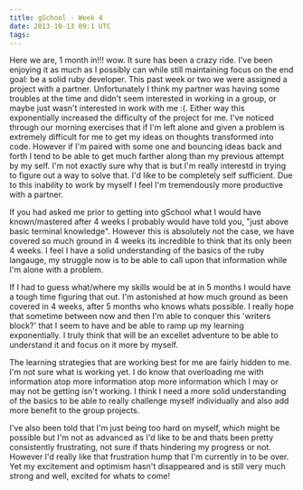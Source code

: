 ```yaml
---
title: gSchool - Week 4
date: 2013-10-13 09:1 UTC
tags:
---
```


<p>
Here we are, 1 month in!!! wow. It sure has been a crazy ride. I've been enjoying it as much as I possibly can while still maintaining focus on the end goal: be a solid ruby developer. This past week or two we were assigned a project with a partner. Unfortunately I think my partner was having some troubles at the time and didn't seem interested in working in a group, or maybe just wasn't interested in work with me :(. Either way this exponentially increased the difficulty of the project for me. I've noticed through our morning exercises that if I'm left alone and given a problem is extremely difficult for me to get my ideas on thoughts transformed into code. However if I'm paired with some one and bouncing ideas back and forth I tend to be able to get much farther along than my previous attempt by my self. I'm not exactly sure why that is but I'm really interestd in trying to figure out a way to solve that. I'd like to be completely self sufficient.
Due to this inability to work by myself I feel I'm tremendously more productive with a partner.
</p>
<p>
If you had asked me prior to getting into gSchool what I would have known/mastered after 4 weeks I probably would have told you, "just above basic terminal knowledge". However this is absolutely not the case, we have covered so much ground in 4 weeks its incredible to think that its only been 4 weeks. I feel I have a solid understanding of the basics of the ruby langauge, my struggle now is to be able to call upon that information while I'm alone with a problem.
</p>
<p>
If I had to guess what/where my skills would be at in 5 months I would have a tough time figuring that out. I'm astonished at how much ground as been covered in 4 weeks, after 5 months who knows whats possible. I really hope that sometime between now and then I'm able to conquer this 'writers block?' that I seem to have and be able to ramp up my learning exponentially. I truly think that will be an excellet adventure to be able to understand it and focus on it more by myself.
</p>
<p>
The learning strategies that are working best for me are fairly hidden to me. I'm not sure what is working yet. I do know that overloading me with information atop more information atop more information which I may or may not be getting isn't working. I think I need a more solid understanding of the basics to be able to really challenge myself individually and also add more benefit to the group projects.
</p>
<p>
I've also been told that I'm just being too hard on myself, which might be possible but I'm not as advanced as I'd like to be and thats been pretty consistently frustrating, not sure if thats hindering my progress or not. However I'd really like that frustration hump that I'm currently in to be over. Yet my excitement and optimism hasn't disappeared and is still very much strong and well, excited for whats to come!
</p>
